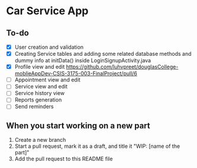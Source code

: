 # Car Service App

## To-do

- [x] User creation and validation
- [x] Creating Service tables and adding some related database methods and dummy info at initData() inside LoginSignupActivity.java
- [x] Profile view and edit https://github.com/luhvpreet/douglasCollege-moblieAppDev-CSIS-3175-003-FinalProject/pull/6
- [ ] Appointment view and edit
- [ ] Service view and edit
- [ ] Service history view
- [ ] Reports generation
- [ ] Send reminders

## When you start working on a new part

1. Create a new branch
2. Start a pull request, mark it as a draft, and title it "WIP: [name of the part]"
3. Add the pull request to this README file
